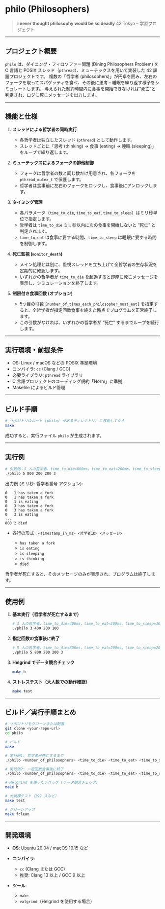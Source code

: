 # philo (Philosophers)

> **I never thought philosophy would be so deadly**
> 42 Tokyo – 学習プロジェクト

---

## プロジェクト概要

`philo` は、ダイニング・フィロソファー問題 (Dining Philosophers Problem) を C 言語と POSIX スレッド（`pthread`）、ミューテックスを用いて実装した 42 課題プロジェクトです。
複数の「哲学者 (philosophers)」が円卓を囲み、左右のフォークを取ってスパゲッティを食べ、その後に思考・睡眠を繰り返す様子をシミュレートします。
与えられた制約時間内に食事を開始できなければ“死亡”と判定され、ログに死亡メッセージを出力します。

---

## 機能と仕様

1. **スレッドによる哲学者の同時実行**

   * 各哲学者は独立したスレッド (`pthread`) として動作します。
   * スレッドごとに「思考 (thinking) → 食事 (eating) → 睡眠 (sleeping)」をループで繰り返します。

2. **ミューテックスによるフォークの排他制御**

   * フォークは哲学者の数と同じ数だけ用意され、各フォークを `pthread_mutex_t` で保護します。
   * 哲学者は食事前に左右のフォークをロックし、食事後にアンロックします。

3. **タイミング管理**

   * 各パラメータ（`time_to_die`, `time_to_eat`, `time_to_sleep`）はミリ秒単位で指定します。
   * 哲学者は `time_to_die` ミリ秒以内に次の食事を開始しないと “死亡” と判定されます。
   * `time_to_eat` は食事に要する時間、`time_to_sleep` は睡眠に要する時間を制御します。

4. **死亡監視 (`monitor_death`)**

   * メイン処理とは別に、監視スレッドを立ち上げて全哲学者の生存状況を定期的に確認します。
   * いずれかの哲学者が `time_to_die` を超過すると即座に死亡メッセージを表示し、シミュレーションを終了します。

5. **制限付き食事回数 (オプション)**

   * 5つ目の引数 `[number_of_times_each_philosopher_must_eat]` を指定すると、全哲学者が指定回数食事を終えた時点でプログラムを正常終了します。
   * この引数がなければ、いずれかの哲学者が “死亡” するまでループを続行します。

---

## 実行環境・前提条件

* OS: Linux / macOS などの POSIX 準拠環境
* コンパイラ: `cc` (Clang / GCC)
* 必要ライブラリ: `pthread` ライブラリ
* C 言語プロジェクトのコーディング規約「Norm」に準拠
* Makefile によるビルド管理

---

## ビルド手順

```bash
# リポジトリのルート (philo/ があるディレクトリ) に移動してから
make
```

成功すると、実行ファイル `philo` が生成されます。

---

## 実行例

```bash
# 引数例：5 人の哲学者、time_to_die=800ms、time_to_eat=200ms、time_to_sleep=200ms、must_eat_count=3
./philo 5 800 200 200 3
```

出力例 (ミリ秒: 哲学者番号 アクション):

```
0   1 has taken a fork
0   1 has taken a fork
0   1 is eating
0   3 has taken a fork
0   3 has taken a fork
0   3 is eating
...
800 2 died
```

* 各行の形式：`<timestamp_in_ms> <哲学者ID> <メッセージ>`

  * `has taken a fork`
  * `is eating`
  * `is sleeping`
  * `is thinking`
  * `died`

哲学者が死亡すると、そのメッセージのみが表示され、プログラムは終了します。

---

## 使用例

1. **基本実行（哲学者が死亡するまで）**

   ```bash
   # 3 人の哲学者、time_to_die=400ms、time_to_eat=200ms、time_to_sleep=100ms
   ./philo 3 400 200 100
   ```

2. **指定回数の食事後に終了**

   ```bash
   # 5 人の哲学者、time_to_die=800ms、time_to_eat=200ms、time_to_sleep=200ms、must_eat_count=3
   ./philo 5 800 200 200 3
   ```

3. **Helgrind でデータ競合チェック**

   ```bash
   make h
   ```

4. **ストレステスト（大人数での動作確認）**

   ```bash
   make test
   ```

---

## ビルド／実行手順まとめ

```bash
# リポジトリをクローンまたは配置
git clone <your-repo-url>
cd philo

# ビルド
make

# 実行例1: 哲学者が死亡するまで
./philo <number_of_philosophers> <time_to_die> <time_to_eat> <time_to_sleep>

# 実行例2: 一定回数食事後に終了
./philo <number_of_philosophers> <time_to_die> <time_to_eat> <time_to_sleep> <must_eat_count>

# Helgrind を使ったデバッグ (データ競合チェック)
make h

# 大規模テスト（199 人など）
make test

# クリーンアップ
make fclean
```

---

## 開発環境

* **OS**: Ubuntu 20.04 / macOS 10.15 など
* **コンパイラ**:

  * `cc` (Clang または GCC)
  * 推奨: Clang 13 以上 / GCC 9 以上
* **ツール**:

  * `make`
  * `valgrind`（Helgrind を使用する場合）
